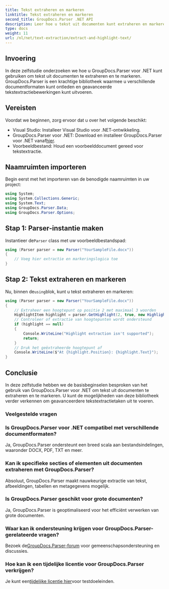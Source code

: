 ```yaml
---
title: Tekst extraheren en markeren
linktitle: Tekst extraheren en markeren
second_title: GroupDocs.Parser .NET API
description: Leer hoe u tekst uit documenten kunt extraheren en markeren met GroupDocs.Parser voor .NET. Eenvoudige stappen voor efficiënte tekstextractie in uw .NET-projecten.
type: docs
weight: 11
url: /nl/net/text-extraction/extract-and-highlight-text/
---
```

## Invoering
In deze zelfstudie onderzoeken we hoe u GroupDocs.Parser voor .NET kunt gebruiken om tekst uit documenten te extraheren en te markeren. GroupDocs.Parser is een krachtige bibliotheek waarmee u verschillende documentformaten kunt ontleden en geavanceerde tekstextractiebewerkingen kunt uitvoeren.
## Vereisten
Voordat we beginnen, zorg ervoor dat u over het volgende beschikt:
- Visual Studio: Installeer Visual Studio voor .NET-ontwikkeling.
-  GroupDocs.Parser voor .NET: Download en installeer GroupDocs.Parser voor .NET vanaf[hier](https://releases.groupdocs.com/parser/net/).
- Voorbeeldbestand: Houd een voorbeelddocument gereed voor tekstextractie.

## Naamruimten importeren
Begin eerst met het importeren van de benodigde naamruimten in uw project:
```csharp
using System;
using System.Collections.Generic;
using System.Text;
using GroupDocs.Parser.Data;
using GroupDocs.Parser.Options;
```
## Stap 1: Parser-instantie maken
 Instantieer de`Parser` class met uw voorbeeldbestandspad:
```csharp
using (Parser parser = new Parser("YourSampleFile.docx"))
{
    // Voeg hier extractie en markeringslogica toe
}
```
## Stap 2: Tekst extraheren en markeren
 Nu, binnen de`using`blok, kunt u tekst extraheren en markeren:
```csharp
using (Parser parser = new Parser("YourSampleFile.docx"))
{
    // Extraheer een hoogtepunt op positie 2 met maximaal 3 woorden
    HighlightItem highlight = parser.GetHighlight(2, true, new HighlightOptions(3));
    // Controleer of extractie van hoogtepunten wordt ondersteund
    if (highlight == null)
    {
        Console.WriteLine("Highlight extraction isn't supported");
        return;
    }
    // Druk het geëxtraheerde hoogtepunt af
    Console.WriteLine($"At {highlight.Position}: {highlight.Text}");
}
```

## Conclusie
In deze zelfstudie hebben we de basisbeginselen besproken van het gebruik van GroupDocs.Parser voor .NET om tekst uit documenten te extraheren en te markeren. U kunt de mogelijkheden van deze bibliotheek verder verkennen om geavanceerdere tekstextractietaken uit te voeren.

### Veelgestelde vragen
### Is GroupDocs.Parser voor .NET compatibel met verschillende documentformaten?
Ja, GroupDocs.Parser ondersteunt een breed scala aan bestandsindelingen, waaronder DOCX, PDF, TXT en meer.
### Kan ik specifieke secties of elementen uit documenten extraheren met GroupDocs.Parser?
Absoluut, GroupDocs.Parser maakt nauwkeurige extractie van tekst, afbeeldingen, tabellen en metagegevens mogelijk.
### Is GroupDocs.Parser geschikt voor grote documenten?
Ja, GroupDocs.Parser is geoptimaliseerd voor het efficiënt verwerken van grote documenten.
### Waar kan ik ondersteuning krijgen voor GroupDocs.Parser-gerelateerde vragen?
 Bezoek de[GroupDocs.Parser-forum](https://forum.groupdocs.com/c/parser/17) voor gemeenschapsondersteuning en discussies.
### Hoe kan ik een tijdelijke licentie voor GroupDocs.Parser verkrijgen?
 Je kunt een[tijdelijke licentie hier](https://purchase.groupdocs.com/temporary-license/)voor testdoeleinden.